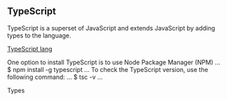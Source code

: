 ## TypeScript

TypeScript is a superset of JavaScript and extends JavaScript by adding types to the language.

[TypeScript lang](https://www.typescriptlang.org/)

One option to install TypeScript is to use Node Package Manager (NPM)
...
$ npm install -g typescript
...
To check the TypeScript version, use the following command:
...
$ tsc -v
...

Types
